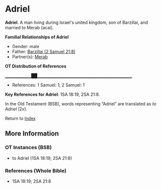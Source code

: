 # Adriel
**Adriel**. 
A man living during Israel's united kingdom, son of Barzillai, and married to Merab (acai). 




**Familial Relationships of Adriel**


* Gender: male
* Father: [Barzillai (2 Samuel 21:8)](Barzillai.2.md)
* Partner(s): [Merab](Merab.md)


**OT Distribution of References**

▁▁▁▁▁▁▁▁██▁▁▁▁▁▁▁▁▁▁▁▁▁▁▁▁▁▁▁▁▁▁▁▁▁▁▁▁▁
* References: 1 Samuel: 1; 2 Samuel: 1



**Key References for Adriel**: 
1SA 18:19, 2SA 21:8. 


In the Old Testament (BSB), words representing “Adriel” are translated as 
*to Adriel* (2x). 




Return to [Index](00-Index.md)

## More Information

### OT Instances (BSB)

* to Adriel (1SA 18:19; 2SA 21:8)



### References (Whole Bible)

* 1SA 18:19; 2SA 21:8



